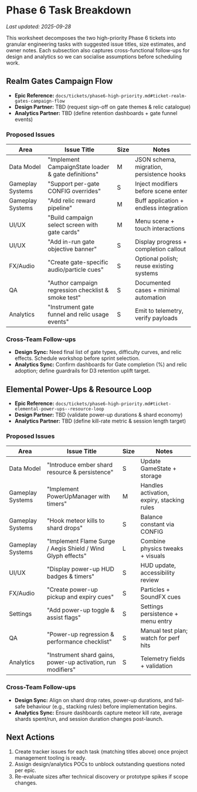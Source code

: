 # Phase 6 Task Breakdown

_Last updated: 2025-09-28_

This worksheet decomposes the two high-priority Phase 6 tickets into granular engineering tasks with suggested issue titles, size estimates, and owner notes. Each subsection also captures cross-functional follow-ups for design and analytics so we can socialise assumptions before scheduling work.

## Realm Gates Campaign Flow
- **Epic Reference:** `docs/tickets/phase6-high-priority.md#ticket-realm-gates-campaign-flow`
- **Design Partner:** TBD (request sign-off on gate themes & relic catalogue)
- **Analytics Partner:** TBD (define retention dashboards + gate funnel events)

### Proposed Issues
| Area | Issue Title | Size | Notes |
| --- | --- | --- | --- |
| Data Model | "Implement CampaignState loader & gate definitions" | M | JSON schema, migration, persistence hooks |
| Gameplay Systems | "Support per-gate CONFIG overrides" | S | Inject modifiers before scene enter |
| Gameplay Systems | "Add relic reward pipeline" | M | Buff application + endless integration |
| UI/UX | "Build campaign select screen with gate cards" | M | Menu scene + touch interactions |
| UI/UX | "Add in-run gate objective banner" | S | Display progress + completion callout |
| FX/Audio | "Create gate-specific audio/particle cues" | S | Optional polish; reuse existing systems |
| QA | "Author campaign regression checklist & smoke test" | S | Documented cases + minimal automation |
| Analytics | "Instrument gate funnel and relic usage events" | S | Emit to telemetry, verify payloads |

### Cross-Team Follow-ups
- **Design Sync:** Need final list of gate types, difficulty curves, and relic effects. Schedule workshop before sprint selection.
- **Analytics Sync:** Confirm dashboards for Gate completion (%) and relic adoption; define guardrails for D3 retention uplift target.

## Elemental Power-Ups & Resource Loop
- **Epic Reference:** `docs/tickets/phase6-high-priority.md#ticket-elemental-power-ups--resource-loop`
- **Design Partner:** TBD (validate power-up durations & shard economy)
- **Analytics Partner:** TBD (define kill-rate metric & session length target)

### Proposed Issues
| Area | Issue Title | Size | Notes |
| --- | --- | --- | --- |
| Data Model | "Introduce ember shard resource & persistence" | S | Update GameState + storage |
| Gameplay Systems | "Implement PowerUpManager with timers" | M | Handles activation, expiry, stacking rules |
| Gameplay Systems | "Hook meteor kills to shard drops" | S | Balance constant via CONFIG |
| Gameplay Systems | "Implement Flame Surge / Aegis Shield / Wind Glyph effects" | L | Combine physics tweaks + visuals |
| UI/UX | "Display power-up HUD badges & timers" | S | HUD update, accessibility review |
| FX/Audio | "Create power-up pickup and expiry cues" | S | Particles + SoundFX cues |
| Settings | "Add power-up toggle & assist flags" | S | Settings persistence + menu entry |
| QA | "Power-up regression & performance checklist" | S | Manual test plan; watch for perf hits |
| Analytics | "Instrument shard gains, power-up activation, run modifiers" | S | Telemetry fields + validation |

### Cross-Team Follow-ups
- **Design Sync:** Align on shard drop rates, power-up durations, and fail-safe behaviour (e.g., stacking rules) before implementation begins.
- **Analytics Sync:** Ensure dashboards capture meteor kill rate, average shards spent/run, and session duration changes post-launch.

## Next Actions
1. Create tracker issues for each task (matching titles above) once project management tooling is ready.
2. Assign design/analytics POCs to unblock outstanding questions noted per epic.
3. Re-evaluate sizes after technical discovery or prototype spikes if scope changes.
